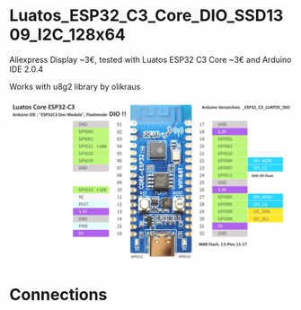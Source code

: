 # Luatos_ESP32_C3_Core_DIO_SSD1309_I2C_128x64


Aliexpress Display ~3€, tested with Luatos ESP32 C3 Core ~3€ and Arduino IDE 2.0.4

Works with u8g2 library by olikraus

![Luatos_C3_Core_DIO_SSD1309_I2C_128x64](pictures/Luatos_ESP_C3_Core.png)


# Connections